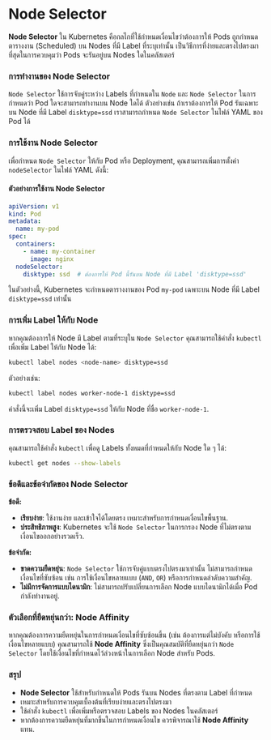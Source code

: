 # Node Selector

**Node Selector** ใน Kubernetes คือกลไกที่ใช้กำหนดเงื่อนไขว่าต้องการให้ Pods ถูกกำหนดตารางงาน (Scheduled) บน Nodes ที่มี Label ที่ระบุเท่านั้น เป็นวิธีการที่ง่ายและตรงไปตรงมาที่สุดในการควบคุมว่า Pods จะรันอยู่บน Nodes ใดในคลัสเตอร์

### การทำงานของ Node Selector

`Node Selector` ใช้การจับคู่ระหว่าง Labels ที่กำหนดใน `Node` และ `Node Selector` ในการกำหนดว่า Pod ใดจะสามารถทำงานบน Node ใดได้ ตัวอย่างเช่น ถ้าเราต้องการให้ Pod รันเฉพาะบน Node ที่มี Label `disktype=ssd` เราสามารถกำหนด `Node Selector` ในไฟล์ YAML ของ Pod ได้

### การใช้งาน Node Selector

เพื่อกำหนด `Node Selector` ให้กับ Pod หรือ Deployment, คุณสามารถเพิ่มการตั้งค่า `nodeSelector` ในไฟล์ YAML ดังนี้:

#### ตัวอย่างการใช้งาน Node Selector

```yaml
apiVersion: v1
kind: Pod
metadata:
  name: my-pod
spec:
  containers:
    - name: my-container
      image: nginx
  nodeSelector:
    disktype: ssd  # ต้องการให้ Pod นี้รันบน Node ที่มี Label 'disktype=ssd'
```

ในตัวอย่างนี้, Kubernetes จะกำหนดตารางงานของ Pod `my-pod` เฉพาะบน Node ที่มี Label `disktype=ssd` เท่านั้น

### การเพิ่ม Label ให้กับ Node

หากคุณต้องการให้ Node มี Label ตามที่ระบุใน `Node Selector` คุณสามารถใช้คำสั่ง `kubectl` เพื่อเพิ่ม Label ให้กับ Node ได้:

```bash
kubectl label nodes <node-name> disktype=ssd
```

ตัวอย่างเช่น:

```bash
kubectl label nodes worker-node-1 disktype=ssd
```

คำสั่งนี้จะเพิ่ม Label `disktype=ssd` ให้กับ Node ที่ชื่อ `worker-node-1`.

### การตรวจสอบ Label ของ Nodes

คุณสามารถใช้คำสั่ง `kubectl` เพื่อดู Labels ทั้งหมดที่กำหนดให้กับ Node ใด ๆ ได้:

```bash
kubectl get nodes --show-labels
```

### ข้อดีและข้อจำกัดของ Node Selector

**ข้อดี:**

- **เรียบง่าย**: ใช้งานง่าย และเข้าใจได้โดยตรง เหมาะสำหรับการกำหนดเงื่อนไขพื้นฐาน.
- **ประสิทธิภาพสูง**: Kubernetes จะใช้ `Node Selector` ในการกรอง Node ที่ไม่ตรงตามเงื่อนไขออกอย่างรวดเร็ว.

**ข้อจำกัด:**

- **ขาดความยืดหยุ่น**: `Node Selector` ใช้การจับคู่แบบตรงไปตรงมาเท่านั้น ไม่สามารถกำหนดเงื่อนไขที่ซับซ้อน เช่น การใช้เงื่อนไขหลายแบบ (`AND`, `OR`) หรือการกำหนดลำดับความสำคัญ.
- **ไม่มีการจัดการแบบไดนามิก**: ไม่สามารถปรับเปลี่ยนการเลือก Node แบบไดนามิกได้เมื่อ Pod กำลังทำงานอยู่.

### ตัวเลือกที่ยืดหยุ่นกว่า: Node Affinity

หากคุณต้องการความยืดหยุ่นในการกำหนดเงื่อนไขที่ซับซ้อนขึ้น (เช่น ต้องการแต่ไม่บังคับ หรือการใช้เงื่อนไขหลายแบบ) คุณสามารถใช้ **Node Affinity** ซึ่งเป็นคุณสมบัติที่ยืดหยุ่นกว่า `Node Selector` โดยใช้เงื่อนไขที่กำหนดไว้ล่วงหน้าในการเลือก Node สำหรับ Pods.

### สรุป

- **Node Selector** ใช้สำหรับกำหนดให้ Pods รันบน Nodes ที่ตรงตาม Label ที่กำหนด
- เหมาะสำหรับการควบคุมเบื้องต้นที่เรียบง่ายและตรงไปตรงมา
- ใช้คำสั่ง `kubectl` เพื่อเพิ่มหรือตรวจสอบ Labels ของ Nodes ในคลัสเตอร์
- หากต้องการความยืดหยุ่นที่มากขึ้นในการกำหนดเงื่อนไข ควรพิจารณาใช้ **Node Affinity** แทน.